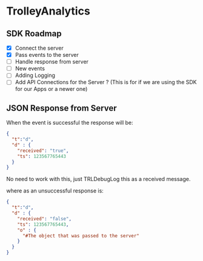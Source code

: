 # TrolleyAnalytics

## SDK Roadmap
- [X] Connect the server
- [X] Pass events to the server
- [ ] Handle response from server
- [ ] New events
- [ ] Adding Logging
- [ ] Add API Connections for the Server ? (This is for if we are using the SDK for our Apps or a newer one)

## JSON Response from Server

When the event is successful the response will be:
```json
{
  "t":"d",
  "d" : {
    "received": "true",
    "ts": 123567765443
  }
}
```
No need to work with this, just TRLDebugLog this as a received message.

where as an unsuccessful response is:

```json
{
  "t":"d",
  "d" : {
    "received": "false",
    "ts": 123567765443,
    "o" : {
      "#The object that was passed to the server"
    }
  }
}
```
